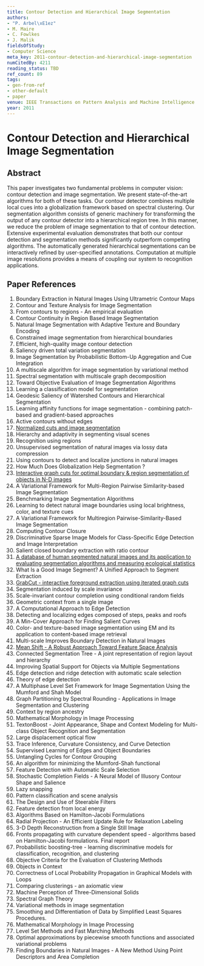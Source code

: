 ```yaml
---
title: Contour Detection and Hierarchical Image Segmentation
authors:
- "P. Arbel\xE1ez"
- M. Maire
- C. Fowlkes
- J. Malik
fieldsOfStudy:
- Computer Science
meta_key: 2011-contour-detection-and-hierarchical-image-segmentation
numCitedBy: 4211
reading_status: TBD
ref_count: 89
tags:
- gen-from-ref
- other-default
- paper
venue: IEEE Transactions on Pattern Analysis and Machine Intelligence
year: 2011
---
```


# Contour Detection and Hierarchical Image Segmentation

## Abstract

This paper investigates two fundamental problems in computer vision: contour detection and image segmentation. We present state-of-the-art algorithms for both of these tasks. Our contour detector combines multiple local cues into a globalization framework based on spectral clustering. Our segmentation algorithm consists of generic machinery for transforming the output of any contour detector into a hierarchical region tree. In this manner, we reduce the problem of image segmentation to that of contour detection. Extensive experimental evaluation demonstrates that both our contour detection and segmentation methods significantly outperform competing algorithms. The automatically generated hierarchical segmentations can be interactively refined by user-specified annotations. Computation at multiple image resolutions provides a means of coupling our system to recognition applications.

## Paper References

1. Boundary Extraction in Natural Images Using Ultrametric Contour Maps
2. Contour and Texture Analysis for Image Segmentation
3. From contours to regions - An empirical evaluation
4. Contour Continuity in Region Based Image Segmentation
5. Natural Image Segmentation with Adaptive Texture and Boundary Encoding
6. Constrained image segmentation from hierarchical boundaries
7. Efficient, high-quality image contour detection
8. Saliency driven total variation segmentation
9. Image Segmentation by Probabilistic Bottom-Up Aggregation and Cue Integration
10. A multiscale algorithm for image segmentation by variational method
11. Spectral segmentation with multiscale graph decomposition
12. Toward Objective Evaluation of Image Segmentation Algorithms
13. Learning a classification model for segmentation
14. Geodesic Saliency of Watershed Contours and Hierarchical Segmentation
15. Learning affinity functions for image segmentation - combining patch-based and gradient-based approaches
16. Active contours without edges
17. [Normalized cuts and image segmentation](1997-normalized-cuts-and-image-segmentation)
18. Hierarchy and adaptivity in segmenting visual scenes
19. Recognition using regions
20. Unsupervised segmentation of natural images via lossy data compression
21. Using contours to detect and localize junctions in natural images
22. How Much Does Globalization Help Segmentation ?
23. [Interactive graph cuts for optimal boundary & region segmentation of objects in N-D images](2001-interactive-graph-cuts-for-optimal-boundary-region-segmentation-of-objects-in-n-d-images)
24. A Variational Framework for Multi-Region Pairwise Similarity-based Image Segmentation
25. Benchmarking Image Segmentation Algorithms
26. Learning to detect natural image boundaries using local brightness, color, and texture cues
27. A Variational Framework for Multiregion Pairwise-Similarity-Based Image Segmentation
28. Computing Contour Closure
29. Discriminative Sparse Image Models for Class-Specific Edge Detection and Image Interpretation
30. Salient closed boundary extraction with ratio contour
31. [A database of human segmented natural images and its application to evaluating segmentation algorithms and measuring ecological statistics](2001-a-database-of-human-segmented-natural-images-and-its-application-to-evaluating-segmentation-algorithms-and-measuring-ecological-statistics)
32. What Is a Good Image Segment? A Unified Approach to Segment Extraction
33. [GrabCut - interactive foreground extraction using iterated graph cuts](2004-grabcut-interactive-foreground-extraction-using-iterated-graph-cuts)
34. Segmentation induced by scale invariance
35. Scale-invariant contour completion using conditional random fields
36. Geometric context from a single image
37. A Computational Approach to Edge Detection
38. Detecting and localizing edges composed of steps, peaks and roofs
39. A Min-Cover Approach for Finding Salient Curves
40. Color- and texture-based image segmentation using EM and its application to content-based image retrieval
41. Multi-scale Improves Boundary Detection in Natural Images
42. [Mean Shift - A Robust Approach Toward Feature Space Analysis](2002-mean-shift-a-robust-approach-toward-feature-space-analysis)
43. Connected Segmentation Tree - A joint representation of region layout and hierarchy
44. Improving Spatial Support for Objects via Multiple Segmentations
45. Edge detection and ridge detection with automatic scale selection
46. Theory of edge detection
47. A Multiphase Level Set Framework for Image Segmentation Using the Mumford and Shah Model
48. Graph Partitioning by Spectral Rounding - Applications in Image Segmentation and Clustering
49. Context by region ancestry
50. Mathematical Morphology in Image Processing
51. TextonBoost - Joint Appearance, Shape and Context Modeling for Multi-class Object Recognition and Segmentation
52. Large displacement optical flow
53. Trace Inference, Curvature Consistency, and Curve Detection
54. Supervised Learning of Edges and Object Boundaries
55. Untangling Cycles for Contour Grouping
56. An algorithm for minimizing the Mumford-Shah functional
57. Feature Detection with Automatic Scale Selection
58. Stochastic Completion Fields - A Neural Model of Illusory Contour Shape and Salience
59. Lazy snapping
60. Pattern classification and scene analysis
61. The Design and Use of Steerable Filters
62. Feature detection from local energy
63. Algorithms Based on Hamilton-Jacobi Formulations
64. Radial Projection - An Efficient Update Rule for Relaxation Labeling
65. 3-D Depth Reconstruction from a Single Still Image
66. Fronts propagating with curvature dependent speed - algorithms based on Hamilton-Jacobi formulations. Final report
67. Probabilistic boosting-tree - learning discriminative models for classification, recognition, and clustering
68. Objective Criteria for the Evaluation of Clustering Methods
69. Objects in Context
70. Correctness of Local Probability Propagation in Graphical Models with Loops
71. Comparing clusterings - an axiomatic view
72. Machine Perception of Three-Dimensional Solids
73. Spectral Graph Theory
74. Variational methods in image segmentation
75. Smoothing and Differentiation of Data by Simplified Least Squares Procedures.
76. Mathematical Morphology in Image Processing
77. Level Set Methods and Fast Marching Methods
78. Optimal approximations by piecewise smooth functions and associated variational problems
79. Finding Boundaries in Natural Images - A New Method Using Point Descriptors and Area Completion
